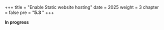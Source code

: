 +++
title = "Enable Static website hosting"
date = 2025
weight = 3
chapter = false
pre = "<b>5.3 </b>"
+++


**In progress**
